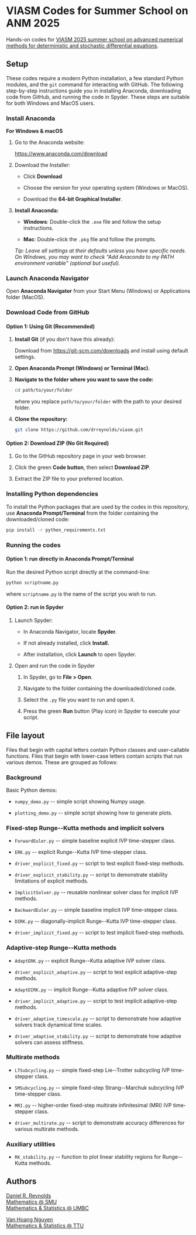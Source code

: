 # VIASM Codes for Summer School on ANM 2025

Hands-on codes for [VIASM 2025 summer school on advanced numerical methods for deterministic and stochastic differential equations](https://viasm.edu.vn/en/hdkh/summer-school-on-anm2025).

## Setup

These codes require a modern Python installation, a few standard Python modules, and the `git` command for interacting with GitHub.  The following step-by-step instructions guide you in installing Anaconda, downloading code from GitHub, and running the code in Spyder.  These steps are suitable for both Windows and MacOS users.

### Install Anaconda

**For Windows & macOS**

1. Go to the Anaconda website:

   https://www.anaconda.com/download

2. Download the Installer:

   * Click **Download**

   * Choose the version for your operating system (Windows or MacOS).

   * Download the **64-bit Graphical Installer**.

3. **Install Anaconda:**

   * **Windows**: Double-click the `.exe` file and follow the setup instructions.

   * **Mac**: Double-click the `.pkg` file and follow the prompts.

   *Tip: Leave all settings at their defaults unless you have specific needs. On
    Windows, you may want to check "Add Anaconda to my PATH environment variable"
    (optional but  useful).*

### Launch Anaconda Navigator

Open **Anaconda Navigator** from your Start Menu (Windows) or Applications folder
(MacOS).

### Download Code from GitHub

#### Option 1: Using Git (Recommended)

1. **Install Git** (if you don't have this already):

   Download from https://git-scm.com/downloads and install using default settings.

2. **Open Anaconda Prompt (Windows) or Terminal (Mac).**

3. **Navigate to the folder where you want to save the code:**

   ```bash
   cd path/to/your/folder
   ```

   where you replace `path/to/your/folder` with the path to your desired folder.

4. **Clone the repository:**

   ```bash
   git clone https://github.com/drreynolds/viasm.git
   ```

#### Option 2: Download ZIP (No Git Required)

1. Go to the GitHub repository page in your web browser.

2. Click the green **Code button**, then select **Download ZIP**.

3. Extract the ZIP file to your preferred location.

### Installing Python dependencies

To install the Python packages that are used by the codes in this repository, use **Anaconda Prompt/Terminal** from the folder containing the downloaded/cloned code:

```bash
pip install -r python_requirements.txt
```

### Running the codes

#### Option 1: run directly in Anaconda Prompt/Terminal

Run the desired Python script directly at the command-line:

```bash
python scriptname.py
```

where `scriptname.py` is the name of the script you wish to run.

#### Option 2: run in Spyder

1. Launch Spyder:

   * In Anaconda Navigator, locate **Spyder**.

   * If not already installed, click **Install.**

   * After installation, click **Launch** to open Spyder.

2. Open and run the code in Spyder

   1. In Spyder, go to **File > Open**.

   2. Navigate to the folder containing the downloaded/cloned code.

   3. Select the `.py` file you want to run and open it.

   4. Press the green **Run** button (Play icon) in Spyder to execute your script.

## File layout

Files that begin with capital letters contain Python classes and user-callable functions.  Files that begin with lower-case letters contain scripts that run various demos.  These are grouped as follows:

### Background

Basic Python demos:

* `numpy_demo.py` -- simple script showing Numpy usage.

* `plotting_demo.py` -- simple script showing how to generate plots.

### Fixed-step Runge--Kutta methods and implicit solvers

* `ForwardEuler.py` -- simple baseline explicit IVP time-stepper class.

* `ERK.py` -- explicit Runge--Kutta IVP time-stepper class.

* `driver_explicit_fixed.py` -- script to test explicit fixed-step methods.

* `driver_explicit_stability.py` -- script to demonstrate stability limitations of explicit methods.

* `ImplicitSolver.py` -- reusable nonlinear solver class for implicit IVP methods.

* `BackwardEuler.py` -- simple baseline implicit IVP time-stepper class.

* `DIRK.py` -- diagonally-implicit Runge--Kutta IVP time-stepper class.

* `driver_implicit_fixed.py` -- script to test implicit fixed-step methods.

### Adaptive-step Runge--Kutta methods

* `AdaptERK.py` -- explicit Runge--Kutta adaptive IVP solver class.

* `driver_explicit_adaptive.py` -- script to test explicit adaptive-step methods.

* `AdaptDIRK.py` -- implicit Runge--Kutta adaptive IVP solver class.

* `driver_implicit_adaptive.py` -- script to test implicit adaptive-step methods.

* `driver_adaptive_timescale.py` -- script to demonstrate how adaptive solvers track dynamical time scales.

* `driver_adaptive_stability.py` -- script to demonstrate how adaptive solvers can assess stiffness.

### Multirate methods

* `LTSubcycling.py` -- simple fixed-step Lie--Trotter subcycling IVP time-stepper class.

* `SMSubcycling.py` -- simple fixed-step Strang--Marchuk subcycling IVP time-stepper class.

* `MRI.py` -- higher-order fixed-step multirate infinitesimal (MRI) IVP time-stepper class.

* `driver_multirate.py` -- script to demonstrate accuracy differences for various multirate methods.

### Auxiliary utilities

* `RK_stability.py` -- function to plot linear stability regions for Runge--Kutta methods.

## Authors

[Daniel R. Reynolds](https://drreynolds.github.io/)  
[Mathematics @ SMU](https://www.smu.edu/dedman/academics/departments/math)  
[Mathematics & Statistics @ UMBC](https://mathstat.umbc.edu)

[Van Hoang Nguyen](https://www.depts.ttu.edu/math/facultystaff)  
[Mathematics & Statistics @ TTU](https://www.depts.ttu.edu/math)
